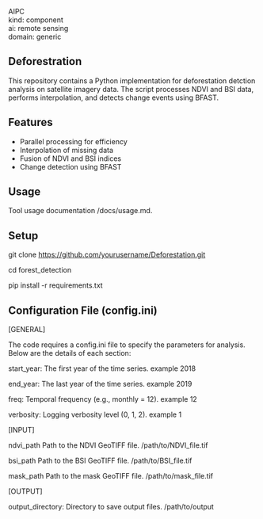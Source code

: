 AIPC  
kind: component  
ai: remote sensing  
domain: generic 


## Deforestration 

This repository contains a Python implementation for deforestation detction analysis on satellite imagery data. The script processes NDVI and BSI data, performs interpolation, and detects change events using BFAST.

## Features
- Parallel processing for efficiency
- Interpolation of missing data
- Fusion of NDVI and BSI indices
- Change detection using BFAST

## Usage
Tool usage documentation /docs/usage.md.

## Setup
  
git clone https://github.com/yourusername/Deforestation.git  

cd forest_detection

pip install -r requirements.txt

## Configuration File (config.ini)

[GENERAL]  

The code requires a config.ini file to specify the parameters for analysis. Below are the details of each section:  

start_year:	The first year of the time series. example 2018  

end_year:	The last year of the time series.	example 2019  

freq:	Temporal frequency (e.g., monthly = 12).	example 12  

verbosity:	Logging verbosity level (0, 1, 2).	example 1

[INPUT]  

ndvi_path	Path to the NDVI GeoTIFF file.	/path/to/NDVI_file.tif  

bsi_path	Path to the BSI GeoTIFF file.	/path/to/BSI_file.tif  

mask_path	Path to the mask GeoTIFF file.	/path/to/mask_file.tif  


[OUTPUT]  

output_directory:	Directory to save output files.	/path/to/output

